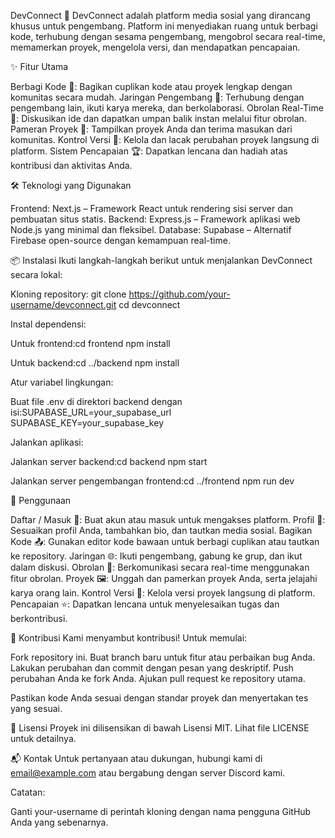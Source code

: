 DevConnect 🚀
DevConnect adalah platform media sosial yang dirancang khusus untuk pengembang. Platform ini menyediakan ruang untuk berbagi kode, terhubung dengan sesama pengembang, mengobrol secara real-time, memamerkan proyek, mengelola versi, dan mendapatkan pencapaian.

✨ Fitur Utama

Berbagi Kode 📝: Bagikan cuplikan kode atau proyek lengkap dengan komunitas secara mudah.
Jaringan Pengembang 🤝: Terhubung dengan pengembang lain, ikuti karya mereka, dan berkolaborasi.
Obrolan Real-Time 💬: Diskusikan ide dan dapatkan umpan balik instan melalui fitur obrolan.
Pameran Proyek 🎨: Tampilkan proyek Anda dan terima masukan dari komunitas.
Kontrol Versi 🔄: Kelola dan lacak perubahan proyek langsung di platform.
Sistem Pencapaian 🏆: Dapatkan lencana dan hadiah atas kontribusi dan aktivitas Anda.


🛠️ Teknologi yang Digunakan

Frontend: Next.js – Framework React untuk rendering sisi server dan pembuatan situs statis.
Backend: Express.js – Framework aplikasi web Node.js yang minimal dan fleksibel.
Database: Supabase – Alternatif Firebase open-source dengan kemampuan real-time.


📦 Instalasi
Ikuti langkah-langkah berikut untuk menjalankan DevConnect secara lokal:

Kloning repository:
git clone https://github.com/your-username/devconnect.git
cd devconnect


Instal dependensi:

Untuk frontend:cd frontend
npm install


Untuk backend:cd ../backend
npm install




Atur variabel lingkungan:

Buat file .env di direktori backend dengan isi:SUPABASE_URL=your_supabase_url
SUPABASE_KEY=your_supabase_key




Jalankan aplikasi:

Jalankan server backend:cd backend
npm start


Jalankan server pengembangan frontend:cd ../frontend
npm run dev






🚀 Penggunaan

Daftar / Masuk 🔑: Buat akun atau masuk untuk mengakses platform.
Profil 👤: Sesuaikan profil Anda, tambahkan bio, dan tautkan media sosial.
Bagikan Kode 📤: Gunakan editor kode bawaan untuk berbagi cuplikan atau tautkan ke repository.
Jaringan 🌐: Ikuti pengembang, gabung ke grup, dan ikut dalam diskusi.
Obrolan 💬: Berkomunikasi secara real-time menggunakan fitur obrolan.
Proyek 🖼️: Unggah dan pamerkan proyek Anda, serta jelajahi karya orang lain.
Kontrol Versi 📜: Kelola versi proyek langsung di platform.
Pencapaian ⭐: Dapatkan lencana untuk menyelesaikan tugas dan berkontribusi.


🤝 Kontribusi
Kami menyambut kontribusi! Untuk memulai:

Fork repository ini.
Buat branch baru untuk fitur atau perbaikan bug Anda.
Lakukan perubahan dan commit dengan pesan yang deskriptif.
Push perubahan Anda ke fork Anda.
Ajukan pull request ke repository utama.

Pastikan kode Anda sesuai dengan standar proyek dan menyertakan tes yang sesuai.

📜 Lisensi
Proyek ini dilisensikan di bawah Lisensi MIT. Lihat file LICENSE untuk detailnya.

📬 Kontak
Untuk pertanyaan atau dukungan, hubungi kami di email@example.com atau bergabung dengan server Discord kami.

Catatan:  

Ganti your-username di perintah kloning dengan nama pengguna GitHub Anda yang sebenarnya.
